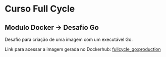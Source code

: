 # Curso Full Cycle
## Modulo Docker -> Desafio Go

Desafio para criação de uma imagem com um executável Go.

Link para acessar a imagem gerada no Dockerhub: [fullcycle_go:production](https://hub.docker.com/repository/docker/rooxalotdev/fullcycle_go)
